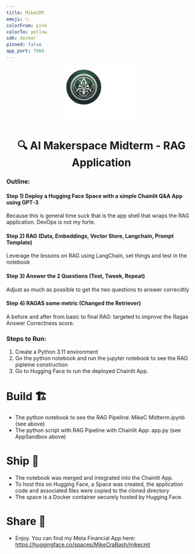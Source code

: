```yaml
---
title: MikeCMT
emoji: 📉
colorFrom: pink
colorTo: yellow
sdk: docker
pinned: false
app_port: 7860
---
```


<p align = "center" draggable=”false” ><img src="https://github.com/MikeConDH/AIE2/blob/main/MikeC/CraBashIcon.jpg" 
     width="200px"
     height="auto"/>
</p>

## <h1 align="center" id="heading">🔍 AI Makerspace Midterm - RAG Application</h1>

### Outline:
#### Step 1) Deploy a Hugging Face Space with a simple Chainlit Q&A App using GPT-3

   Because this is general time suck that is the app shell that wraps the RAG application. DevOps is not my forte.

#### Step 2) RAG (Data, Embeddings, Vector Store, Langchain, Prompt Template)
   Leverage the lessons on RAG using LangChain, set things and test in the notebook
#### Step 3) Answer the 2 Questions (Test, Tweek, Repeat)
   Adjust as much as possible to get the two questions to answer correcdtly
#### Step 4) RAGAS some metric (Changed the Retriever)
   A before and after from basic to final RAG: targeted to improve the Ragas Answer Correctness score.

### Steps to Run:
1. Create a Python 3.11 environment
2. Go the python notebook and run the jupyter notebook to see the RAG pipleine construction
3. Go to Hugging Face to run the deployed Chainlit App.

# Build 🏗️
- The python notebook to see the RAG Pipeline: MikeC Midterm.ipynb (see above)  
- The python script with RAG Pipeline with Chainlit App: app.py (see AppSandbox above)

# Ship 🚢
- The notebook was merged and integrated into the Chainlit App.
- To host this on Hugging Face, a Space was created, the application code and associated files were copied to the cloned directory
- The space is a Docker container securely hosted by Hugging Face.

# Share 🚀
- Enjoy.  You can find my Meta Financial App here:
  https://huggingface.co/spaces/MikeCraBash/mikecmt


